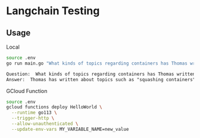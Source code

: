 # Langchain Testing

## Usage

Local

```sh
source .env
go run main.go "What kinds of topics regarding containers has Thomas written about"
```

```txt
Question:  What kinds of topics regarding containers has Thomas written about
Answer:  Thomas has written about topics such as "squashing containers" and "using Homebrew as a package manager for macOS."
```

GCloud Function

```sh
source .env
gcloud functions deploy HelloWorld \
  --runtime go113 \
  --trigger-http \
  --allow-unauthenticated \
  --update-env-vars MY_VARIABLE_NAME=new_value
```

<!-- 
IDEAS
- RAG (retrieval augmented API). Pull contents of all my blog posts. Make it a chat interface.
  - Expose it as an API. Serverless.
  - Make it a chat interface, where you can follow up on questions
  - https://github.com/tmc/langchaingo/blob/main/examples/document-qa-example/document_qa.go
  - https://github.com/tmc/langchaingo/blob/main/examples/chroma-vectorstore-example/chroma_vectorstore_example.go
- Pull contents of all Kubecost codebases & docs
-->

<!-- 
DONE
- Questions are parameterized and passed as CLI Args
- Graceful failure when cloning the repo

-->

<!-- 
// API returned unexpected status code: 400: This model's maximum context length
// is 4097 tokens. However, your messages resulted in 11030 tokens. Please
// reduce the length of the messages.

-->
